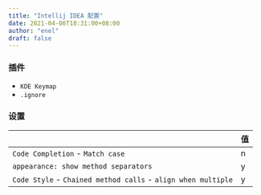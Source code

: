 ```yaml
---
title: "Intellij IDEA 配置"
date: 2021-04-06T18:31:00+08:00
author: "enel"
draft: false
---
```


### 插件

- `KDE Keymap`
- `.ignore`

### 设置

|  | 值 |
| ----------- | ----------- |
| `Code Completion` - `Match case` | n |
| `appearance: show method separators` | y |
| `Code Style` - `Chained method calls` - `align when multiple` | y |
